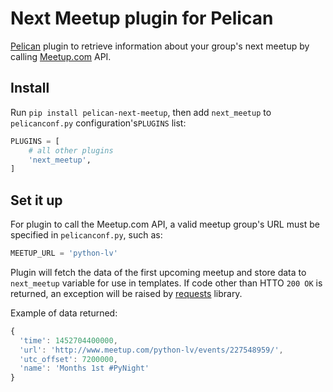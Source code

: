 # Next Meetup plugin for Pelican

[Pelican](https://github.com/getpelican/pelican) plugin to retrieve information about your group's next meetup by calling [Meetup.com](http://www.meetup.com/) API.



## Install

Run `pip install pelican-next-meetup`, then add `next_meetup` to `pelicanconf.py` configuration's`PLUGINS` list:

``` python
PLUGINS = [
    # all other plugins
    'next_meetup',
]
```

## Set it up

For plugin to call the Meetup.com API, a valid meetup group's URL must be specified in `pelicanconf.py`, such as:

```python
MEETUP_URL = 'python-lv'
```

Plugin will fetch the data of the first upcoming meetup and store data to `next_meetup` variable for use in templates. If code other than HTTO `200 OK` is returned, an exception will be raised by [requests](https://github.com/kennethreitz/requests) library.

Example of data returned:

```javascript
{
  'time': 1452704400000,
  'url': 'http://www.meetup.com/python-lv/events/227548959/',
  'utc_offset': 7200000,
  'name': 'Months 1st #PyNight'
}
```
